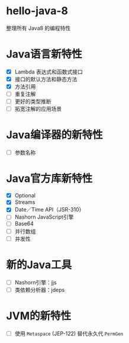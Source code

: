 # hello-java-8
整理所有 Java8 的编程特性

# Java语言新特性
- [x] Lambda 表达式和函数式接口
- [x] 接口的默认方法和静态方法
- [x] 方法引用
- [ ] 重复注解
- [ ] 更好的类型推断
- [ ] 拓宽注解的应用场景

# Java编译器的新特性
- [ ] 参数名称

# Java官方库新特性
- [x] Optional
- [x] Streams
- [x] Date／Time API（JSR-310）
- [ ] Nashorn JavaScript引擎
- [ ] Base64
- [ ] 并行数组
- [ ] 并发性

# 新的Java工具
- [ ] Nashorn引擎：jjs
- [ ] 类依赖分析器：jdeps

# JVM的新特性
- [ ] 使用 `Metaspace` (JEP-122) 替代永久代 `PermGen` 
